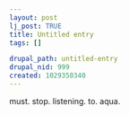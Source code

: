 ```yaml
--- 
layout: post
lj_post: TRUE
title: Untitled entry
tags: []

drupal_path: untitled-entry
drupal_nid: 999
created: 1029350340
---
```

must.
stop.
listening.
to.
aqua.
